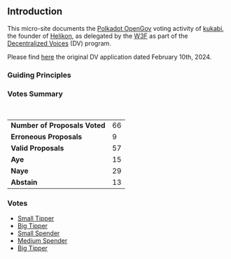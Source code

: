 ## Introduction

This micro-site documents the [Polkadot OpenGov](https://polkadot.network/features/opengov/) voting activity of [kukabi](https://github.com/kukabi), the founder
of [Helikon](https://helikon.io), as delegated by the [W3F](https://web3.foundation/) as part of the [Decentralized Voices](https://medium.com/web3foundation/decentralized-voices-round-1-candidates-announced-23d9a800b260) (DV) program.

Please find [here](https://forum.polkadot.network/t/decentralized-voices-program-kutsal-kukabi-helikon/6106) the original DV application dated February 10th, 2024.

### Guiding Principles

### Votes Summary

<div class="vote-summary">
    <div class="positive" style="width: 26.31%"></div>
    <div class="negative" style="width: 50.87%"></div>
    <div class="neutral" style="width: 22.80%"></div>
</div>

<br/>

|                                            |                                  |
|:-------------------------------------------|:---------------------------------|
| <strong>Number of Proposals Voted</strong> | 66                               |
| <strong>Erroneous Proposals</strong>       | 9                                |
| <strong>Valid Proposals</strong>           | 57                               |
| <strong>Aye</strong>                       | <span class="positive">15</span> |
| <strong>Naye</strong>                      | <span class="negative">29</span> |
| <strong>Abstain</strong>                   | <span class="neutral">13</span>  |

### Votes

- [Small Tipper](./voting_history/30_small_tipper/small_tipper.md)
- [Big Tipper](./voting_history/31_big_tipper/big_tipper.md)
- [Small Spender](./voting_history/32_small_spender/small_spender.md)
- [Medium Spender](./voting_history/33_medium_spender/medium_spender.md)
- [Big Tipper](./voting_history/34_big_spender/big_spender.md)